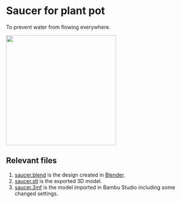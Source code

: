 # Saucer for plant pot

To prevent water from flowing everywhere.

<image src="WhatsApp Image 2024-09-09 at 09.12.02.jpeg" width="300" />

## Relevant files

1. [saucer.blend](./saucer.blend) is the design created in [Blender](https://www.blender.org/).
1. [saucer.stl](./saucer.stl) is the exported 3D model.
1. [saucer.3mf](./saucer.3mf) is the model imported in Bambu Studio including some changed settings.